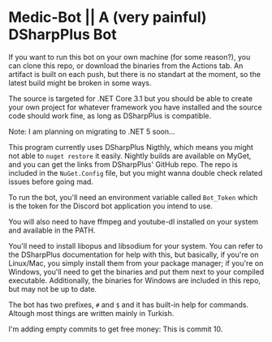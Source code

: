 # Medic-Bot || A (very painful) DSharpPlus Bot
If you want to run this bot on your own machine (for some reason?), you can clone this repo, or download the binaries from the Actions tab. An artifact is built on each push, but there is no standart at the moment, so the latest build might be broken in some ways.

The source is targeted for .NET Core 3.1 but you should be able to create your own project for whatever framework you have installed and the source code should work fine, as long as DSharpPlus is compatible.

Note: I am planning on migrating to .NET 5 soon...

This program currently uses DSharpPlus Nigthly, which means you might not able to `nuget restore` it easily. Nightly builds are available on MyGet, and you can get the links from DSharpPlus' GitHub repo. The repo is included in the `NuGet.Config` file, but you might wanna double check related issues before going mad.

To run the bot, you'll need an environment variable called `Bot_Token` which is the token for the Discord bot application you intend to use.

You will also need to have ffmpeg and youtube-dl installed on your system and available in the PATH.

You'll need to install libopus and libsodium for your system. You can refer to the DSharpPlus documentation for help with this, but basically, if you're on Linux/Mac, you simply install them from your package manager; if you're on Windows, you'll need to get the binaries and put them next to your compiled executable. Additionally, the binaries for Windows are included in this repo, but may not be up to date.

The bot has two prefixes, `#` and `$` and it has built-in help for commands. Altough most things are written mainly in Turkish.

I'm adding empty commits to get free money:
This is commit 10.

